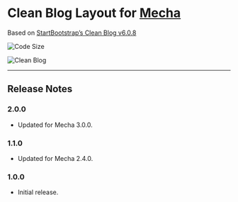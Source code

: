 Clean Blog Layout for [Mecha](https://github.com/mecha-cms/mecha)
=================================================================

Based on [StartBootstrap&rsquo;s Clean Blog v6.0.8](https://github.com/startbootstrap/startbootstrap-clean-blog)

![Code Size](https://img.shields.io/github/languages/code-size/mecha-cms/y.clean-blog?color=%23444&style=for-the-badge)

![Clean Blog](https://user-images.githubusercontent.com/1669261/72221035-5faa2800-3589-11ea-9598-64142433c693.png)

---

Release Notes
-------------

### 2.0.0

 - Updated for Mecha 3.0.0.

### 1.1.0

 - Updated for Mecha 2.4.0.

### 1.0.0

 - Initial release.